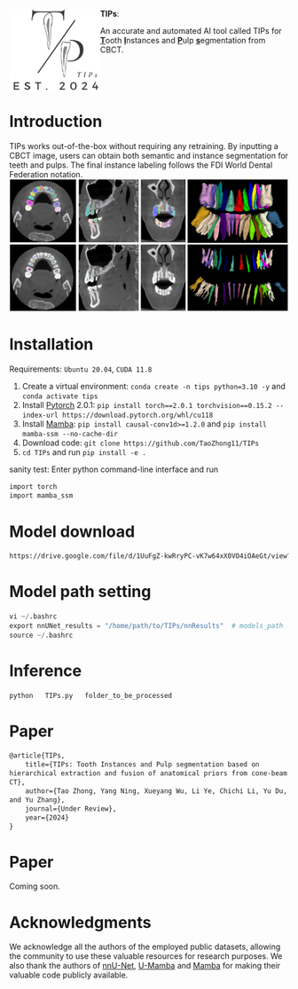 <div>
<img src="LOGO.png" align="left" style="margin: 10 10 10 10;" height="150px">
	

 
<strong>TIPs</strong>: 

An accurate and automated AI tool called TIPs for <b><u>T</u></b>ooth <b><u>I</u></b>nstances and <b><u>P</u></b>ulp <b><u>s</u></b>egmentation from CBCT.

</blockquote>
</div>
<br />


<br />
<br />

# Introduction
TIPs works out-of-the-box without requiring any retraining. By inputting a CBCT image, users can obtain both semantic and instance segmentation for teeth and pulps. The final instance labeling follows the FDI World Dental Federation notation.
![](https://github.com/TaoZhong11/TIPs/blob/main/Example.png)


# Installation

Requirements: `Ubuntu 20.04`, `CUDA 11.8`

1. Create a virtual environment: `conda create -n tips python=3.10 -y` and `conda activate tips `
2. Install [Pytorch](https://pytorch.org/get-started/previous-versions/#linux-and-windows-4) 2.0.1: `pip install torch==2.0.1 torchvision==0.15.2 --index-url https://download.pytorch.org/whl/cu118`
3. Install [Mamba](https://github.com/state-spaces/mamba): `pip install causal-conv1d>=1.2.0` and `pip install mamba-ssm --no-cache-dir`
4. Download code: `git clone https://github.com/TaoZhong11/TIPs`
5. `cd TIPs` and run `pip install -e .`


sanity test: Enter python command-line interface and run

```bash
import torch
import mamba_ssm
```
# Model download
```bash
https://drive.google.com/file/d/1UuFgZ-kwRryPC-vK7w64xX0VO4iOAeGt/view?usp=drive_link
```

# Model path setting

```python
vi ~/.bashrc
export nnUNet_results = "/home/path/to/TIPs/nnResults"  # models_path
source ~/.bashrc
```

# Inference
```python
python   TIPs.py   folder_to_be_processed
```
# Paper

```
@article{TIPs,
    title={TIPs: Tooth Instances and Pulp segmentation based on hierarchical extraction and fusion of anatomical priors from cone-beam CT},
    author={Tao Zhong, Yang Ning, Xueyang Wu, Li Ye, Chichi Li, Yu Du, and Yu Zhang},
    journal={Under Review},
    year={2024}
}
```
# Paper
Coming soon.

# Acknowledgments

We acknowledge all the authors of the employed public datasets, allowing the community to use these valuable resources for research purposes. We also thank the authors of [nnU-Net](https://github.com/MIC-DKFZ/nnUNet), [U-Mamba](https://github.com/bowang-lab/U-Mamba) and [Mamba](https://github.com/state-spaces/mamba) for making their valuable code publicly available.
